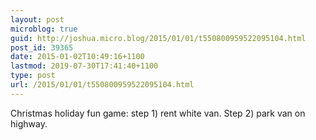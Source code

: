 ```yaml
---
layout: post
microblog: true
guid: http://joshua.micro.blog/2015/01/01/t550800959522095104.html
post_id: 39365
date: 2015-01-02T10:49:16+1100
lastmod: 2019-07-30T17:41:40+1100
type: post
url: /2015/01/01/t550800959522095104.html
---
```

Christmas holiday fun game: step 1) rent white van. Step 2) park van on highway.
